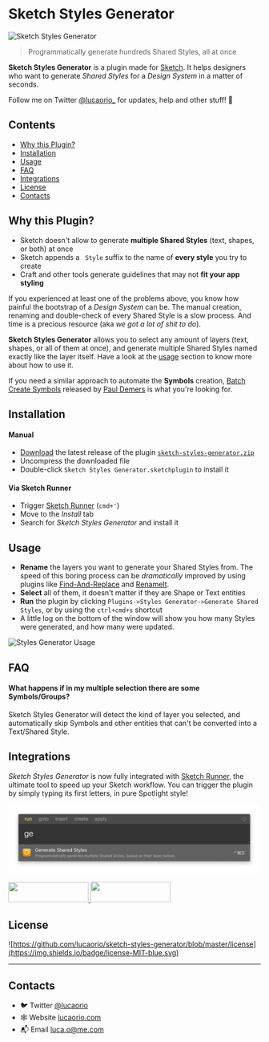 # Sketch Styles Generator
![Sketch Styles Generator](images/img-header.jpg)
> Programmatically generate hundreds Shared Styles, all at once

**Sketch Styles Generator** is a plugin made for [Sketch](http://sketchapp.com). It helps designers who want to generate *Shared Styles* for a *Design System* in a matter of seconds.

Follow me on Twitter [@lucaorio_](https://twitter.com/lucaorio_) for updates, help and other stuff! 🎉

## Contents
- [Why this Plugin?](#why-this-plugin)
- [Installation](#installation)
- [Usage](#usage)
- [FAQ](#faq)
- [Integrations](#integrations)
- [License](#license)
- [Contacts](#contacts)

## Why this Plugin?
* Sketch doesn't allow to generate **multiple Shared Styles** (text, shapes, or both) at once
* Sketch appends a ` Style` suffix to the name of **every style** you try to create
* Craft and other tools generate guidelines that may not **fit your app styling**

If you experienced at least one of the problems above, you know how painful the bootstrap of a *Design System* can be. The manual creation, renaming and double-check of every Shared Style is a slow process. And time is a precious resource (aka *we got a lot of shit to do*).

**Sketch Styles Generator** allows you to select any amount of layers (text, shapes, or all of them at once), and generate multiple Shared Styles named exactly like the layer itself. Have a look at the [usage](#usage) section to know more about how to use it.

If you need a similar approach to automate the **Symbols** creation, [Batch Create Symbols](https://github.com/demersdesigns/sketch-batch-create-symbols) released by [Paul Demers](https://twitter.com/demersdesigns) is what you're looking for.

## Installation
#### Manual
* [Download](https://github.com/lucaorio/sketch-styles-generator/releases/latest) the latest release of the plugin [`sketch-styles-generator.zip`](https://github.com/lucaorio/sketch-styles-generator/releases/latest)
* Uncompress the downloaded file
* Double-click `Sketch Styles Generator.sketchplugin` to install it

#### Via Sketch Runner
* Trigger [Sketch Runner](http://bit.ly/SketchRunnerWebsite) (`cmd+'`)
* Move to the *Install* tab
* Search for *Sketch Styles Generator* and install it

## Usage
* **Rename** the layers you want to generate your Shared Styles from. The speed of this boring process can be *dramatically* improved by using plugins like [Find-And-Replace](https://github.com/mscodemonkey/Sketch-Find-And-Replace) and [RenameIt](https://github.com/rodi01/RenameIt).
* **Select** all of them, it doesn't matter if they are Shape or Text entities
* **Run** the plugin by clicking `Plugins->Styles Generator->Generate Shared Styles`, or by using the `ctrl+cmd+s` shortcut
* A little log on the bottom of the window will show you how many Styles were generated, and how many were updated.

![Styles Generator Usage](images/img-usage.gif)

## FAQ
#### What happens if in my multiple selection there are some Symbols/Groups?
Sketch Styles Generator will detect the kind of layer you selected, and automatically skip Symbols and other entities that can't be converted into a Text/Shared Style.

## Integrations
*Sketch Styles Generator* is now fully integrated with [Sketch Runner](http://bit.ly/SketchRunnerWebsite), the ultimate tool to speed up your Sketch workflow. You can trigger the plugin by simply typing its first letters, in pure Spotlight style!

![Sketch Runner Integration](images/img-sketch-runner.jpg)

<a href="http://bit.ly/SketchRunnerWebsite">
  <img width="160" height="40" src="http://sketchrunner.com/img/badge_blue.png">
</a>

<a href="https://sketchpacks.com/lucaorio/sketch-styles-generator/install">
  <img width="160" height="41" src="http://sketchpacks-com.s3.amazonaws.com/assets/badges/sketchpacks-badge-install.png" >
</a>

## License
![https://github.com/lucaorio/sketch-styles-generator/blob/master/license](https://img.shields.io/badge/license-MIT-blue.svg)

***

## Contacts
* 🐦 Twitter [@lucaorio](http://twitter.com/@lucaorio_)
* 🕸 Website [lucaorio.com](http://lucaorio.com)
* 📬 Email [luca.o@me.com](mailto:luca.o@me.com)

